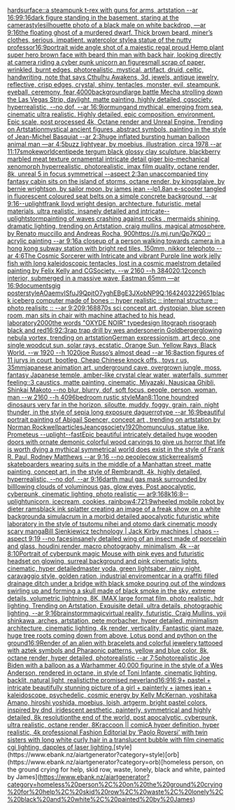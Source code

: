 [hardsurface::](https://www.ebank.nz/aiartgenerator?category=hardsurface%3A%3A)[a steampunk t-rex with guns for arms, artstation --ar 16:9](https://www.ebank.nz/aiartgenerator?category=a%20steampunk%20t-rex%20with%20guns%20for%20arms%2C%20artstation%20--ar%2016%3A9)[9:16](https://www.ebank.nz/aiartgenerator?category=9%3A16)[dark figure standing in the basement, staring at the camera](https://www.ebank.nz/aiartgenerator?category=dark%20figure%20standing%20in%20the%20basement%2C%20staring%20at%20the%20camera)[style](https://www.ebank.nz/aiartgenerator?category=style)[silhouette photo of a black male on white backdrop, —ar 9:16](https://www.ebank.nz/aiartgenerator?category=silhouette%20photo%20of%20a%20black%20male%20on%20white%20backdrop%2C%20%E2%80%94ar%209%3A16)[the floating ghost of a murdered dwarf. Thick brown beard, miner’s clothes, serious, impatient. watercolor style](https://www.ebank.nz/aiartgenerator?category=the%20floating%20ghost%20of%20a%20murdered%20dwarf.%20Thick%20brown%20beard%2C%20miner%E2%80%99s%20clothes%2C%20serious%2C%20impatient.%20watercolor%20style)[a statue of the nutty professor](https://www.ebank.nz/aiartgenerator?category=a%20statue%20of%20the%20nutty%20professor)[16:9](https://www.ebank.nz/aiartgenerator?category=16%3A9)[portrait wide angle shot of a majestic regal proud Hemp plant super hero brown face with beard thin man with back hair, looking directly at camera riding a cyber punk unicorn an ](https://www.ebank.nz/aiartgenerator?category=portrait%20wide%20angle%20shot%20of%20a%20majestic%20regal%20proud%20Hemp%20plant%20super%20hero%20brown%20face%20with%20beard%20thin%20man%20with%20back%20hair%2C%20looking%20directly%20at%20camera%20riding%20a%20cyber%20punk%20unicorn%20an%20)[figure](https://www.ebank.nz/aiartgenerator?category=figure)[small scrap of paper, wrinkled, burnt edges, photorealistic, mystical, artifact, druid, celtic, handwriting, note that says Cthulhu Awakens, 3d, jewels, antique jewelry, reflective, crisp edges, crystal, shiny, tentacles, monster, evil, steampunk, eyeball, ceremony, fear,](https://www.ebank.nz/aiartgenerator?category=small%20scrap%20of%20paper%2C%20wrinkled%2C%20burnt%20edges%2C%20photorealistic%2C%20mystical%2C%20artifact%2C%20druid%2C%20celtic%2C%20handwriting%2C%20note%20that%20says%20Cthulhu%20Awakens%2C%203d%2C%20jewels%2C%20antique%20jewelry%2C%20reflective%2C%20crisp%20edges%2C%20crystal%2C%20shiny%2C%20tentacles%2C%20monster%2C%20evil%2C%20steampunk%2C%20eyeball%2C%20ceremony%2C%20fear%2C)[4000](https://www.ebank.nz/aiartgenerator?category=4000)[background](https://www.ebank.nz/aiartgenerator?category=background)[large battle Mecha strolling down the Las Vegas Strip, daylight, matte painting, highly detailed, cgsociety, hyperrealistic, --no dof, --ar 16:9](https://www.ebank.nz/aiartgenerator?category=large%20battle%20Mecha%20strolling%20down%20the%20Las%20Vegas%20Strip%2C%20daylight%2C%20matte%20painting%2C%20highly%20detailed%2C%20cgsociety%2C%20hyperrealistic%2C%20--no%20dof%2C%20--ar%2016%3A9)[jormungand mythical, emerging from sea, cinematic ultra realistic.  Highly detailed, epic composition. environment. Epic scale, post processed 4k, Octane render and Unreal Engine. Trending on Artstation](https://www.ebank.nz/aiartgenerator?category=jormungand%20mythical%2C%20emerging%20from%20sea%2C%20cinematic%20ultra%20realistic.%20%20Highly%20detailed%2C%20epic%20composition.%20environment.%20Epic%20scale%2C%20post%20processed%204k%2C%20Octane%20render%20and%20Unreal%20Engine.%20Trending%20on%20Artstation)[mystical ancient figures, abstract symbols, painting in the style of Jean-Michel Basquiat --ar 2:3](https://www.ebank.nz/aiartgenerator?category=mystical%20ancient%20figures%2C%20abstract%20symbols%2C%20painting%20in%20the%20style%20of%20Jean-Michel%20Basquiat%20--ar%202%3A3)[huge inflated bursting human balloon animal man —ar 4:5](https://www.ebank.nz/aiartgenerator?category=huge%20inflated%20bursting%20human%20balloon%20animal%20man%20%E2%80%94ar%204%3A5)[buzz lightyear, by moebius, illustration, circa 1978 --ar 11:17](https://www.ebank.nz/aiartgenerator?category=buzz%20lightyear%2C%20by%20moebius%2C%20illustration%2C%20circa%201978%20--ar%2011%3A17)[smoke](https://www.ebank.nz/aiartgenerator?category=smoke)[world](https://www.ebank.nz/aiartgenerator?category=world)[centipede tergum black glossy clay sculpture, blackberry marbled meat texture ornamental intricate detail giger bio-mechanical xenomorph  hyperrealistic, photorealistic, imax film quality, octane render, 8k, unreal 5 in focus symmetrical --aspect 2:3](https://www.ebank.nz/aiartgenerator?category=centipede%20tergum%20black%20glossy%20clay%20sculpture%2C%20blackberry%20marbled%20meat%20texture%20ornamental%20intricate%20detail%20giger%20bio-mechanical%20xenomorph%20%20hyperrealistic%2C%20photorealistic%2C%20imax%20film%20quality%2C%20octane%20render%2C%208k%2C%20unreal%205%20in%20focus%20symmetrical%20--aspect%202%3A3)[an unaccompanied tiny fantasy cabin sits on the island of storms, octane render, by kingsglaive, by bernie wrightson, by sailor moon, by james jean --lp](https://www.ebank.nz/aiartgenerator?category=an%20unaccompanied%20tiny%20fantasy%20cabin%20sits%20on%20the%20island%20of%20storms%2C%20octane%20render%2C%20by%20kingsglaive%2C%20by%20bernie%20wrightson%2C%20by%20sailor%20moon%2C%20by%20james%20jean%20--lp)[1.8](https://www.ebank.nz/aiartgenerator?category=1.8)[an e-scooter tangled in fluorescent coloured seat belts on a simple concrete background, --ar 9:16](https://www.ebank.nz/aiartgenerator?category=an%20e-scooter%20tangled%20in%20fluorescent%20coloured%20seat%20belts%20on%20a%20simple%20concrete%20background%2C%20--ar%209%3A16)[--uplight](https://www.ebank.nz/aiartgenerator?category=--uplight)[frank lloyd wright design, archtecture, futuristic, metal materials, ultra realistic, insanely detailed and intricate](https://www.ebank.nz/aiartgenerator?category=frank%20lloyd%20wright%20design%2C%20archtecture%2C%20futuristic%2C%20metal%20materials%2C%20ultra%20realistic%2C%20insanely%20detailed%20and%20intricate)[--uplight](https://www.ebank.nz/aiartgenerator?category=--uplight)[storm](https://www.ebank.nz/aiartgenerator?category=storm)[painting of waves crashing against rocks , mermaids shining, dramatic lighting, trending on Artstation, craig mullins, magical atmosphere, by Renato muccillo and Andreas Rocha, 900](https://www.ebank.nz/aiartgenerator?category=painting%20of%20waves%20crashing%20against%20rocks%20%2C%20mermaids%20shining%2C%20dramatic%20lighting%2C%20trending%20on%20Artstation%2C%20craig%20mullins%2C%20magical%20atmosphere%2C%20by%20Renato%20muccillo%20and%20Andreas%20Rocha%2C%20900)[https://s.mj.run/Qp7KQ0  :: acrylic painting --ar 9:16](https://www.ebank.nz/aiartgenerator?category=https%3A//s.mj.run/Qp7KQ0%20%20%3A%3A%20acrylic%20painting%20--ar%209%3A16)[a closeup of a person walking towards camera in a hong kong subway station with bright red tiles, 150mm, nikkor telephoto --ar 4:6](https://www.ebank.nz/aiartgenerator?category=a%20closeup%20of%20a%20person%20walking%20towards%20camera%20in%20a%20hong%20kong%20subway%20station%20with%20bright%20red%20tiles%2C%20150mm%2C%20nikkor%20telephoto%20--ar%204%3A6)[The Cosmic Sorcerer with Intricate and vibrant Purple line work,jelly fish with long kaleidoscopic tentacles, lost in a cosmic maelstrom detailed painting by Felix Kelly and CGSociety. --w 2160 --h 3840](https://www.ebank.nz/aiartgenerator?category=The%20Cosmic%20Sorcerer%20with%20Intricate%20and%20vibrant%20Purple%20line%20work%2Cjelly%20fish%20with%20long%20kaleidoscopic%20tentacles%2C%20lost%20in%20a%20cosmic%20maelstrom%20detailed%20painting%20by%20Felix%20Kelly%20and%20CGSociety.%20--w%202160%20--h%203840)[20:12](https://www.ebank.nz/aiartgenerator?category=20%3A12)[conch interior, submerged in a massive wave, Eastman 65mm —ar 16:9](https://www.ebank.nz/aiartgenerator?category=conch%20interior%2C%20submerged%20in%20a%20massive%20wave%2C%20Eastman%2065mm%20%E2%80%94ar%2016%3A9)[documents](https://www.ebank.nz/aiartgenerator?category=documents)[gig poster](https://www.ebank.nz/aiartgenerator?category=gig%20poster)[style](https://www.ebank.nz/aiartgenerator?category=style)[AOaemvISfuJ9QpjtO7yghEBgE3JXobNP9Q:1642403229651](https://www.ebank.nz/aiartgenerator?category=AOaemvISfuJ9QpjtO7yghEBgE3JXobNP9Q%3A1642403229651)[black iceberg computer made of bones :: hyper realistic :: internal structure :: photo realisitc :: --ar 9:20](https://www.ebank.nz/aiartgenerator?category=black%20iceberg%20computer%20made%20of%20bones%20%3A%3A%20hyper%20realistic%20%3A%3A%20internal%20structure%20%3A%3A%20photo%20realisitc%20%3A%3A%20--ar%209%3A20)[9:16](https://www.ebank.nz/aiartgenerator?category=9%3A16)[88](https://www.ebank.nz/aiartgenerator?category=88)[70s sci concept art, dystopian, blue screen room, man sits in chair with machine attached to his head, laboratory](https://www.ebank.nz/aiartgenerator?category=70s%20sci%20concept%20art%2C%20dystopian%2C%20blue%20screen%20room%2C%20man%20sits%20in%20chair%20with%20machine%20attached%20to%20his%20head%2C%20laboratory)[2000](https://www.ebank.nz/aiartgenerator?category=2000)[the words "OXYDE NOIR" typedesign litograph risograph black and red](https://www.ebank.nz/aiartgenerator?category=the%20words%20%22OXYDE%20NOIR%22%20typedesign%20litograph%20risograph%20black%20and%20red)[16:9](https://www.ebank.nz/aiartgenerator?category=16%3A9)[2:3](https://www.ebank.nz/aiartgenerator?category=2%3A3)[rap trap drill by wes anderson](https://www.ebank.nz/aiartgenerator?category=rap%20trap%20drill%20by%20wes%20anderson)[erin Goldberger](https://www.ebank.nz/aiartgenerator?category=erin%20Goldberger)[glowing nebula vortex, trending on artstation](https://www.ebank.nz/aiartgenerator?category=glowing%20nebula%20vortex%2C%20trending%20on%20artstation)[German expressionism, art deco, one single woodcut sun, solar rays, ecstatic, Orange Sun, Yellow Rays, Black World. --w 1920 --h 1020](https://www.ebank.nz/aiartgenerator?category=German%20expressionism%2C%20art%20deco%2C%20one%20single%20woodcut%20sun%2C%20solar%20rays%2C%20ecstatic%2C%20Orange%20Sun%2C%20Yellow%20Rays%2C%20Black%20World.%20--w%201920%20--h%201020)[joe Russo’s almost dead --ar 16:8](https://www.ebank.nz/aiartgenerator?category=joe%20Russo%E2%80%99s%20almost%20dead%20--ar%2016%3A8)[action figures of 11 jurys in court, bootleg, Cheap Chinese knock offs,, toys r us, 35mm](https://www.ebank.nz/aiartgenerator?category=action%20figures%20of%2011%20jurys%20in%20court%2C%20bootleg%2C%20Cheap%20Chinese%20knock%20offs%2C%2C%20toys%20r%20us%2C%2035mm)[japanese animation art, underground cave, overgrown jungle, moss, fantasy Japanese temple, amber-like crystal clear water, waterfalls, summer feeling::3 caustics, matte painting, cinematic, Miyazaki, Nausicaa Ghibli, Shinkai Makoto --no blur, blurry, dof, soft focus, people, person, woman, man --w 2160  --h 4096](https://www.ebank.nz/aiartgenerator?category=japanese%20animation%20art%2C%20underground%20cave%2C%20overgrown%20jungle%2C%20moss%2C%20fantasy%20Japanese%20temple%2C%20amber-like%20crystal%20clear%20water%2C%20waterfalls%2C%20summer%20feeling%3A%3A3%20caustics%2C%20matte%20painting%2C%20cinematic%2C%20Miyazaki%2C%20Nausicaa%20Ghibli%2C%20Shinkai%20Makoto%20--no%20blur%2C%20blurry%2C%20dof%2C%20soft%20focus%2C%20people%2C%20person%2C%20woman%2C%20man%20--w%202160%20%20--h%204096)[bedroom rustic style](https://www.ebank.nz/aiartgenerator?category=bedroom%20rustic%20style)[Man](https://www.ebank.nz/aiartgenerator?category=Man)[8:11](https://www.ebank.nz/aiartgenerator?category=8%3A11)[one houndred dinosaurs very far in the horizon, siloutte, muddy, foggy, grain, rain, night thunder, in the style of sepia long exposure daguerrotype --ar 16:9](https://www.ebank.nz/aiartgenerator?category=one%20houndred%20dinosaurs%20very%20far%20in%20the%20horizon%2C%20siloutte%2C%20muddy%2C%20foggy%2C%20grain%2C%20rain%2C%20night%20thunder%2C%20in%20the%20style%20of%20sepia%20long%20exposure%20daguerrotype%20--ar%2016%3A9)[beautiful portrait painting of Abigail Spencer, concept art , trending on artstation by Norman Rockwell](https://www.ebank.nz/aiartgenerator?category=beautiful%20portrait%20painting%20of%20Abigail%20Spencer%2C%20concept%20art%20%2C%20trending%20on%20artstation%20by%20Norman%20Rockwell)[particles](https://www.ebank.nz/aiartgenerator?category=particles)[Jean](https://www.ebank.nz/aiartgenerator?category=Jean)[cgsociety](https://www.ebank.nz/aiartgenerator?category=cgsociety)[1920](https://www.ebank.nz/aiartgenerator?category=1920)[homunculus, statue like, Prometeus --uplight](https://www.ebank.nz/aiartgenerator?category=homunculus%2C%20statue%20like%2C%20Prometeus%20--uplight)[--fast](https://www.ebank.nz/aiartgenerator?category=--fast)[Epic beautiful intricately detailed huge wooden doors with ornate demonic colorful wood carvings to give us horror that life is worth dying a mythical symmetrical world does exist in the style of Frank R. Paul, Rodney Matthews --ar 9:16 --no people](https://www.ebank.nz/aiartgenerator?category=Epic%20beautiful%20intricately%20detailed%20huge%20wooden%20doors%20with%20ornate%20demonic%20colorful%20wood%20carvings%20to%20give%20us%20horror%20that%20life%20is%20worth%20dying%20a%20mythical%20symmetrical%20world%20does%20exist%20in%20the%20style%20of%20Frank%20R.%20Paul%2C%20Rodney%20Matthews%20--ar%209%3A16%20--no%20people)[cow sticker](https://www.ebank.nz/aiartgenerator?category=cow%20sticker)[realism](https://www.ebank.nz/aiartgenerator?category=realism)[5 skateboarders wearing suits in the middle of a Manhattan street, matte painting, concept art, in the style of Rembrandt, 4k, highly detailed, hyperrealistic, --no dof, --ar 9:16](https://www.ebank.nz/aiartgenerator?category=5%20skateboarders%20wearing%20suits%20in%20the%20middle%20of%20a%20Manhattan%20street%2C%20matte%20painting%2C%20concept%20art%2C%20in%20the%20style%20of%20Rembrandt%2C%204k%2C%20highly%20detailed%2C%20hyperrealistic%2C%20--no%20dof%2C%20--ar%209%3A16)[darth maul gas mask surrounded by billlowing clouds of voluminous gas, glow eyes, Post apocalyptic, cyberpunk, cinematic lighting, photo realistic — ar9:16](https://www.ebank.nz/aiartgenerator?category=darth%20maul%20gas%20mask%20surrounded%20by%20billlowing%20clouds%20of%20voluminous%20gas%2C%20glow%20eyes%2C%20Post%20apocalyptic%2C%20cyberpunk%2C%20cinematic%20lighting%2C%20photo%20realistic%20%E2%80%94%20ar9%3A16)[8k](https://www.ebank.nz/aiartgenerator?category=8k)[16:8](https://www.ebank.nz/aiartgenerator?category=16%3A8)[--uplight](https://www.ebank.nz/aiartgenerator?category=--uplight)[unicorn, icecream, cookies, rainbow](https://www.ebank.nz/aiartgenerator?category=unicorn%2C%20icecream%2C%20cookies%2C%20rainbow)[4:7](https://www.ebank.nz/aiartgenerator?category=4%3A7)[21:9](https://www.ebank.nz/aiartgenerator?category=21%3A9)[wheeled mobile robot by dieter rams](https://www.ebank.nz/aiartgenerator?category=wheeled%20mobile%20robot%20by%20dieter%20rams)[black ink splatter creating an image of a freak show on a white background](https://www.ebank.nz/aiartgenerator?category=black%20ink%20splatter%20creating%20an%20image%20of%20a%20freak%20show%20on%20a%20white%20background)[a simulacrum in a morbid detailed apocalyptic futuristic white laboratory in the style of tsutomu nihei and otomo dark cinematic moody scary manga](https://www.ebank.nz/aiartgenerator?category=a%20simulacrum%20in%20a%20morbid%20detailed%20apocalyptic%20futuristic%20white%20laboratory%20in%20the%20style%20of%20tsutomu%20nihei%20and%20otomo%20dark%20cinematic%20moody%20scary%20manga)[Bill Sienkiewicz technology | Jack Kirby machines | chaos --aspect 9:19 --no faces](https://www.ebank.nz/aiartgenerator?category=Bill%20Sienkiewicz%20technology%20%7C%20Jack%20Kirby%20machines%20%7C%20chaos%20--aspect%209%3A19%20--no%20faces)[insanely detailed wing of an insect  made of porcelain and  glass, houdini render, macro photography,  minimalism, 4k --ar 8:10](https://www.ebank.nz/aiartgenerator?category=insanely%20detailed%20wing%20of%20an%20insect%20%20made%20of%20porcelain%20and%20%20glass%2C%20houdini%20render%2C%20macro%20photography%2C%20%20minimalism%2C%204k%20--ar%208%3A10)[Portrait of cyberpunk magic Mouse with pink eyes and futuristic headset on glowing, surreal background and pink cinematic lights, cinematic, hyper detailed](https://www.ebank.nz/aiartgenerator?category=Portrait%20of%20cyberpunk%20magic%20Mouse%20with%20pink%20eyes%20and%20futuristic%20headset%20on%20glowing%2C%20surreal%20background%20and%20pink%20cinematic%20lights%2C%20cinematic%2C%20hyper%20detailed)[master yoda, green lightsaber, rainy night, caravaggio style, golden ration, industrial enviroment](https://www.ebank.nz/aiartgenerator?category=master%20yoda%2C%20green%20lightsaber%2C%20rainy%20night%2C%20caravaggio%20style%2C%20golden%20ration%2C%20industrial%20enviroment)[car in a graffiti filled drainage ditch under a bridge with black smoke pouring out of the windows swirling up and forming a skull made of black smoke in the sky, extreme details, volumetric lightning, 8K, IMAX large format film, photo realistic, hdr lighting, Trending on Artstation, Exquisite detail, ultra details, photographic lighting, --ar 9:16](https://www.ebank.nz/aiartgenerator?category=car%20in%20a%20graffiti%20filled%20drainage%20ditch%20under%20a%20bridge%20with%20black%20smoke%20pouring%20out%20of%20the%20windows%20swirling%20up%20and%20forming%20a%20skull%20made%20of%20black%20smoke%20in%20the%20sky%2C%20extreme%20details%2C%20volumetric%20lightning%2C%208K%2C%20IMAX%20large%20format%20film%2C%20photo%20realistic%2C%20hdr%20lighting%2C%20Trending%20on%20Artstation%2C%20Exquisite%20detail%2C%20ultra%20details%2C%20photographic%20lighting%2C%20--ar%209%3A16)[brainstorm](https://www.ebank.nz/aiartgenerator?category=brainstorm)[magic](https://www.ebank.nz/aiartgenerator?category=magic)[virtual reality, futuristic, Craig Mullins, yoji shinkawa ,arches, artstation, pete morbacher, hyper detailed, minimalism architecture, cinematic lighting, 4k render, verticality, Fantastic giant maze, huge tree roots coming down from above, Lotus pond and python on the ground](https://www.ebank.nz/aiartgenerator?category=virtual%20reality%2C%20futuristic%2C%20Craig%20Mullins%2C%20yoji%20shinkawa%20%2Carches%2C%20artstation%2C%20pete%20morbacher%2C%20hyper%20detailed%2C%20minimalism%20architecture%2C%20cinematic%20lighting%2C%204k%20render%2C%20verticality%2C%20Fantastic%20giant%20maze%2C%20huge%20tree%20roots%20coming%20down%20from%20above%2C%20Lotus%20pond%20and%20python%20on%20the%20ground)[16:9](https://www.ebank.nz/aiartgenerator?category=16%3A9)[Render of an alien with bracelets and colorful jewelery tattooed with aztek symbols and Pharaonic patterns, yellow and blue color, 8k, octane render, hyper detailed, photorealistic --ar 7:5](https://www.ebank.nz/aiartgenerator?category=Render%20of%20an%20alien%20with%20bracelets%20and%20colorful%20jewelery%20tattooed%20with%20aztek%20symbols%20and%20Pharaonic%20patterns%2C%20yellow%20and%20blue%20color%2C%208k%2C%20octane%20render%2C%20hyper%20detailed%2C%20photorealistic%20--ar%207%3A5)[photorealistic Joe Biden with a balloon as a Warhammer 40,000 figurine in the style of a Wes Anderson, rendered in octane, in style of Toni Infante, cinematic lighting, backlit, natural light, realistic](https://www.ebank.nz/aiartgenerator?category=photorealistic%20Joe%20Biden%20with%20a%20balloon%20as%20a%20Warhammer%2040%2C000%20figurine%20in%20the%20style%20of%20a%20Wes%20Anderson%2C%20rendered%20in%20octane%2C%20in%20style%20of%20Toni%20Infante%2C%20cinematic%20lighting%2C%20backlit%2C%20natural%20light%2C%20realistic)[the promised neverland](https://www.ebank.nz/aiartgenerator?category=the%20promised%20neverland)[16:9](https://www.ebank.nz/aiartgenerator?category=16%3A9)[16:9](https://www.ebank.nz/aiartgenerator?category=16%3A9)[+ pastel +  intricate beautifully stunning picture of a girl + painterly + james jean + kaleidoscope, psychedelic, cosmic energy by Kelly McKernan, yoshitaka Amano, hiroshi yoshida, moebius, loish, artgerm, bright pastel colors, inspired by dnd, iridescent aesthetic, painterly, symmetrical and highly detailed, 8k resolution](https://www.ebank.nz/aiartgenerator?category=%2B%20pastel%20%2B%20%20intricate%20beautifully%20stunning%20picture%20of%20a%20girl%20%2B%20painterly%20%2B%20james%20jean%20%2B%20kaleidoscope%2C%20psychedelic%2C%20cosmic%20energy%20by%20Kelly%20McKernan%2C%20yoshitaka%20Amano%2C%20hiroshi%20yoshida%2C%20moebius%2C%20loish%2C%20artgerm%2C%20bright%20pastel%20colors%2C%20inspired%20by%20dnd%2C%20iridescent%20aesthetic%2C%20painterly%2C%20symmetrical%20and%20highly%20detailed%2C%208k%20resolution)[the end of the world, post apocalyptic, cyberpunk, ultra realistic, octane render, 8K](https://www.ebank.nz/aiartgenerator?category=the%20end%20of%20the%20world%2C%20post%20apocalyptic%2C%20cyberpunk%2C%20ultra%20realistic%2C%20octane%20render%2C%208K)[raccoon || comic](https://www.ebank.nz/aiartgenerator?category=raccoon%20%7C%7C%20comic)[A hyper definition, hyper realistic, 4k professional Fashion Editorial by ‘Paolo Roversi’ with twin sisters with long white curly hair in a translucent bubble with film cinematic cgi lighting, dapples of laser lighting.](https://www.ebank.nz/aiartgenerator?category=A%20hyper%20definition%2C%20hyper%20realistic%2C%204k%20professional%20Fashion%20Editorial%20by%20%E2%80%98Paolo%20Roversi%E2%80%99%20with%20twin%20sisters%20with%20long%20white%20curly%20hair%20in%20a%20translucent%20bubble%20with%20film%20cinematic%20cgi%20lighting%2C%20dapples%20of%20laser%20lighting.)[style](https://www.ebank.nz/aiartgenerator?category=style)[orb](https://www.ebank.nz/aiartgenerator?category=orb)[homeless person, on the ground crying for help, skid row, waste, lonely, black and white, painted by James](https://www.ebank.nz/aiartgenerator?category=homeless%20person%2C%20on%20the%20ground%20crying%20for%20help%2C%20skid%20row%2C%20waste%2C%20lonely%2C%20black%20and%20white%2C%20painted%20by%20James)